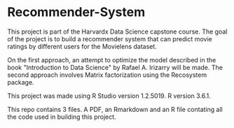# Recommender-System
This project is part of the Harvardx Data Science capstone course. The goal of the project is to build a recommender system that can predict movie ratings by different users for the Movielens dataset.  

On the first approach, an attempt to optimize the model described in the book "Introduction to Data Science" by Rafael A. Irizarry will be made. The second approach involves Matrix factorization using the Recosystem package.

This project was made using R Studio version 1.2.5019. R version 3.6.1.

This repo contains 3 files. A PDF, an Rmarkdown and an R file contating all the code used in building this project.



